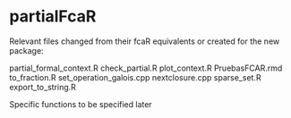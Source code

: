 # partialFcaR

Relevant files changed from their fcaR equivalents or created for the new package:

partial_formal_context.R
check_partial.R
plot_context.R
PruebasFCAR.rmd
to_fraction.R
set_operation_galois.cpp
nextclosure.cpp
sparse_set.R
export_to_string.R

Specific functions to be specified later